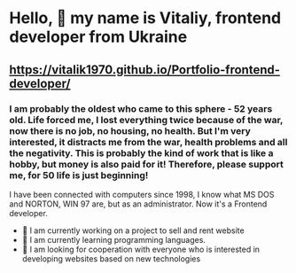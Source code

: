 # Hello, 👋 my name is Vitaliy, frontend developer from Ukraine
## https://vitalik1970.github.io/Portfolio-frontend-developer/
### I am probably the oldest who came to this sphere - 52 years old. Life forced me, I lost everything twice because of the war, now there is no job, no housing, no health. But I'm very interested, it distracts me from the war, health problems and all the negativity. This is probably the kind of work that is like a hobby, but money is also paid for it! Therefore, please support me, for 50 life is just beginning!
I have been connected with computers since 1998, I know what MS DOS and NORTON, WIN 97 are, but as an administrator. Now it's a Frontend developer.

- 🔭   I am currently working on a project to sell and rent website
- 🌱 I am currently learning programming languages.
- 👯 I am looking for cooperation with everyone who is interested in developing websites based on new technologies
